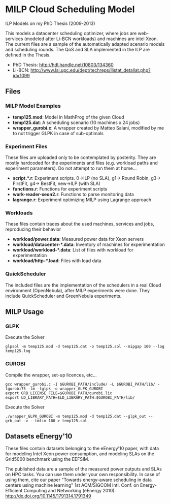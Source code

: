 # MILP Cloud Scheduling Model
ILP Models on my PhD Thesis (2009-2013)

This models a datacenter scheduling optimizer, where jobs are web-services (modeled after Li-BCN workloads) and machines are intel Xeon. The current files are a sample of the automatically adapted scenario models and scheduling rounds. The QoS and SLA implemented in the ILP are defined in the Thesis.

* PhD Thesis: http://hdl.handle.net/10803/134360
* Li-BCN: http://www.lsi.upc.edu/dept/techreps/llistat_detallat.php?id=1099

## Files

### MILP Model Examples
* **temp125.mod**: Model in MathProg of the given Cloud
* **temp125.dat**: A scheduling scenario (10 machines x 24 jobs)
* **wrapper_gurobi.c**: A wrapper created by Matteo Salani, modified by me to not trigger GLPK in case of sub-optimals

### Experiment Files
These files are uploaded only to be contemplated by posterity. They are mostly hardcoded for the experiments and files (e.g. workload paths and experiment parameters). Do not attempt to run them at home...

* **script.\*.r**: Experiment scripts. 0->ILP (no SLA), g1-> Round Robin, g3-> FirstFit, g4-> BestFit, new->ILP (with SLA)
* **functions.r**: Functions for experiment scripts
* **work-reader-xeon2.r**: Functions to parse monitoring data
* **lagrange.r**: Experiment optimizing MILP using Lagrange approach

### Workloads
These files contain traces about the used machines, services and jobs, reproducing their behavior

* **workload\/power.data**: Measured power data for Xeon servers
* **workload\/datacenter-\*.data**: Inventory of machines for experimentation
* **workload\/workload-\*.data**: List of files with workload for experimentation
* **workload\/http-\*.load**: Files with load data

### QuickScheduler
The included files are the implementation of the schedulers in a real Cloud environment (OpenNebula), after MILP experiments were done. They include QuickScheduler and GreenNebula experiments.

## MILP Usage
### GLPK
Execute the Solver
```
glpsol -m temp125.mod -d temp125.dat -o temp125.sol --mipgap 100 --log temp125.log
```

### GUROBI
Compile the wrapper, set-up licences, etc...
```
gcc wrapper_gurobi.c -I $GUROBI_PATH/include/ -L $GUROBI_PATH/lib/ -lgurobi75 -lm -lglpk -o wrapper_GLPK_GUROBI
export GRB_LICENSE_FILE=$GUROBI_PATH/gurobi.lic
export LD_LIBRARY_PATH=$LD_LIBRARY_PATH:$GUROBI_PATH/lib/
```
Execute the Solver
```
./wrapper_GLPK_GUROBI -m temp125.mod -d temp125.dat --glpk_out --grb_out -v --tmlim 100 > temp125.sol
```

## Datasets eEnergy'10
These files contain datasets belonging to the eEnergy'10 paper, with data for modeling Intel Xeon power consumption, and modeling SLAs on the Grid5000 benchmark using the EEFSIM.

The published data are a sample of the measured power outputs and SLAs on HPC tasks. You can use them under your own responsibility. In case of using them, cite our paper "Towards energy-aware scheduling in data centers using machine learning" 1st ACM/SIGCOM Intl. Conf. on Energy-Efficient Computing and Networking (eEnergy 2010). http://dx.doi.org/10.1145/1791314.1791349
